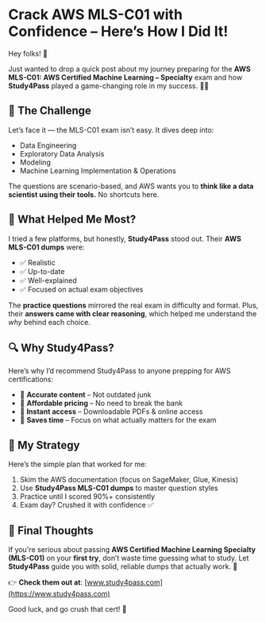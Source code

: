 #  Crack AWS MLS-C01 with Confidence – Here’s How I Did It!
Hey folks! 👋

Just wanted to drop a quick post about my journey preparing for the **AWS MLS-C01: AWS Certified Machine Learning – Specialty** exam and how **Study4Pass** played a game-changing role in my success. 🧠💥

## 🧩 The Challenge

Let’s face it — the MLS-C01 exam isn’t easy. It dives deep into:

- Data Engineering
- Exploratory Data Analysis
- Modeling
- Machine Learning Implementation & Operations

The questions are scenario-based, and AWS wants you to **think like a data scientist using their tools.** No shortcuts here.

## 📘 What Helped Me Most?

I tried a few platforms, but honestly, **Study4Pass** stood out. Their **AWS MLS-C01 dumps** were:

- ✅ Realistic  
- ✅ Up-to-date  
- ✅ Well-explained  
- ✅ Focused on actual exam objectives

The **practice questions** mirrored the real exam in difficulty and format. Plus, their **answers came with clear reasoning**, which helped me understand the *why* behind each choice.

## 🔍 Why Study4Pass?

Here’s why I’d recommend Study4Pass to anyone prepping for AWS certifications:

- 🔹 **Accurate content** – Not outdated junk  
- 🔹 **Affordable pricing** – No need to break the bank  
- 🔹 **Instant access** – Downloadable PDFs & online access  
- 🔹 **Saves time** – Focus on what actually matters for the exam  

## 🎯 My Strategy

Here’s the simple plan that worked for me:

1. Skim the AWS documentation (focus on SageMaker, Glue, Kinesis)  
2. Use **Study4Pass MLS-C01 dumps** to master question styles  
3. Practice until I scored 90%+ consistently  
4. Exam day? Crushed it with confidence ✅

## 📢 Final Thoughts

If you're serious about passing **AWS Certified Machine Learning Specialty (MLS-C01)** on your **first try**, don’t waste time guessing what to study. Let **Study4Pass** guide you with solid, reliable dumps that actually work. 💯

👉 **Check them out at**: [www.study4pass.com](https://www.study4pass.com)

Good luck, and go crush that cert! 💪
